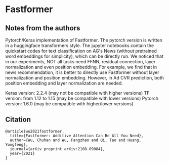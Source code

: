 # Fastformer

## Notes from the authors

Pytorch/Keras implementation of Fastformer. The pytorch version is written in a huggingface transformers style. The jupyter notebooks contain the quickstart codes for text classification on AG's News (without pretrained word embeddings for simplicity), which can be directly run.  We noticed that in our experiments, NOT all tasks need FFNN, residual connection, layer normalization and even position embedding. For example, we find that in news recommendation, it is better to directly use Fastformer without layer normalization and position embedding. However, in Ad CVR prediction, both position embedding and layer normalization are needed.

Keras version: 2.2.4 (may not be compatible with higher versions)
TF version: from 1.12 to 1.15 (may be compatible with lower versions)
Pytorch version: 1.6.0 (may be compatible with higher/lower versions)

## Citation
```
@article{wu2021fastformer,
  title={Fastformer: Additive Attention Can Be All You Need},
  author={Wu, Chuhan and Wu, Fangzhao and Qi, Tao and Huang, Yongfeng},
  journal={arXiv preprint arXiv:2108.09084},
  year={2021}
}
```
